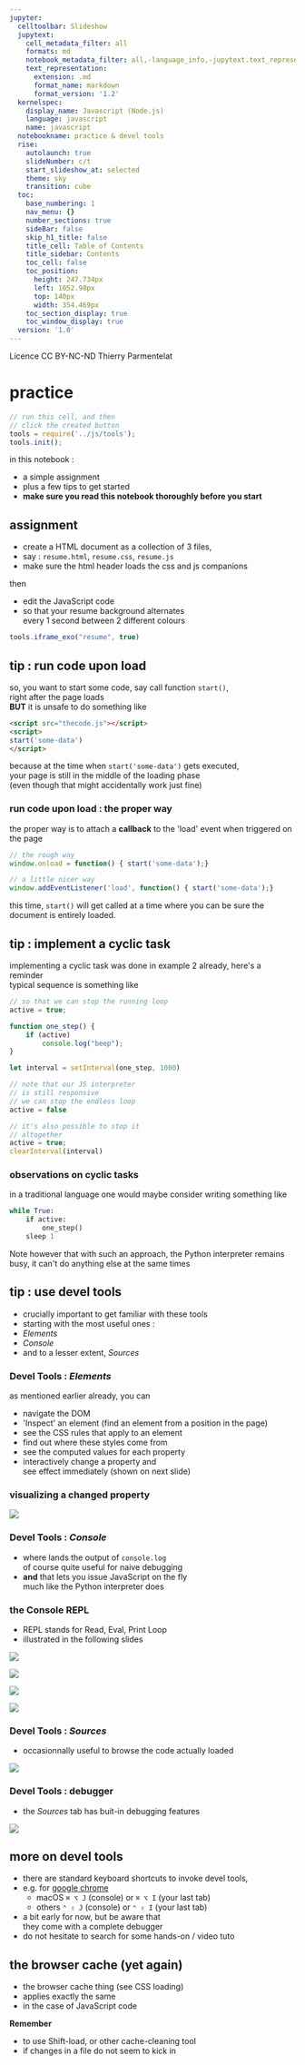 ```yaml
---
jupyter:
  celltoolbar: Slideshow
  jupytext:
    cell_metadata_filter: all
    formats: md
    notebook_metadata_filter: all,-language_info,-jupytext.text_representation.jupytext_version
    text_representation:
      extension: .md
      format_name: markdown
      format_version: '1.2'
  kernelspec:
    display_name: Javascript (Node.js)
    language: javascript
    name: javascript
  notebookname: practice & devel tools
  rise:
    autolaunch: true
    slideNumber: c/t
    start_slideshow_at: selected
    theme: sky
    transition: cube
  toc:
    base_numbering: 1
    nav_menu: {}
    number_sections: true
    sideBar: false
    skip_h1_title: false
    title_cell: Table of Contents
    title_sidebar: Contents
    toc_cell: false
    toc_position:
      height: 247.734px
      left: 1052.98px
      top: 140px
      width: 354.469px
    toc_section_display: true
    toc_window_display: true
  version: '1.0'
---
```


<!-- #region slideshow={"slide_type": "slide"} -->
<div class="licence">
<span>Licence CC BY-NC-ND</span>
<span>Thierry Parmentelat</span>
</div>
<!-- #endregion -->

<!-- #region slideshow={"slide_type": ""} -->
# practice
<!-- #endregion -->

```javascript
// run this cell, and then 
// click the created button
tools = require('../js/tools');
tools.init();
```

<!-- #region slideshow={"slide_type": ""} -->
in this notebook :
* a simple assignment
* plus a few tips to get started
* **make sure you read this notebook thoroughly before you start**
<!-- #endregion -->

<!-- #region slideshow={"slide_type": "slide"} -->
## assignment

* create a HTML document as a collection of 3 files, 
* say : `resume.html`, `resume.css`, `resume.js`
* make sure the html header loads the css and js companions
<!-- #endregion -->

then 

* edit the JavaScript code
* so that your resume background alternates  
  every 1 second between 2 different colours

```javascript slideshow={"slide_type": "slide"} hide_input=true
tools.iframe_exo("resume", true)
```

<!-- #region slideshow={"slide_type": "slide"} -->
## tip : run code upon load

<!-- #endregion -->

<!-- #region slideshow={"slide_type": ""} -->
so, you want to start some code, say call function `start()`,  
right after the page loads  
**BUT** it is unsafe to do something like 

```html
<script src="thecode.js"></script>
<script>
start('some-data')
</script>
```

because at the time when `start('some-data')` gets executed,  
your page is still in the middle of the loading phase  
(even though that might accidentally work just fine)
<!-- #endregion -->

<!-- #region slideshow={"slide_type": "slide"} -->
### run code upon load : the proper way
<!-- #endregion -->

<!-- #region -->
the proper way is to attach a **callback** to the 'load' event when triggered on the page

```javascript
// the rough way
window.onload = function() { start('some-data');} 

// a little nicer way
window.addEventListener('load', function() { start('some-data');}
```

this time, `start()` will get called at a time where you can be sure the document is entirely loaded.
<!-- #endregion -->

<!-- #region slideshow={"slide_type": "slide"} -->
## tip : implement a cyclic task
<!-- #endregion -->

<!-- #region trusted=true -->
implementing a cyclic task was done in example 2 already, here's a reminder  
typical sequence is something like
<!-- #endregion -->

```javascript cell_style="split"
// so that we can stop the running loop
active = true;

function one_step() {
    if (active)
        console.log("beep");
}

let interval = setInterval(one_step, 1000)

```

```javascript cell_style="split"
// note that our JS interpreter 
// is still responsive
// we can stop the endless loop
active = false
```

```javascript cell_style="split"
// it's also possible to stop it
// altogether
active = true;
clearInterval(interval)
```

<!-- #region slideshow={"slide_type": "slide"} -->
### observations on cyclic tasks
<!-- #endregion -->

in a traditional language one would maybe consider writing something like 

<!-- #region cell_style="split" -->
```python
while True:
    if active:
        one_step()
    sleep 1
```    
<!-- #endregion -->

<!-- #region cell_style="split" -->
Note however that with such an approach, the Python interpreter remains busy, it can't do anything else at the same times
<!-- #endregion -->

<!-- #region slideshow={"slide_type": "slide"} -->
## tip : use devel tools
<!-- #endregion -->

* crucially important to get familiar with these tools  
*  starting with the most useful ones :
  * *Elements*
  * *Console*
  * and to a lesser extent, *Sources*


<!-- #region slideshow={"slide_type": "slide"} -->
### Devel Tools : *Elements*
<!-- #endregion -->

as mentioned earlier already, you can

* navigate the DOM
* 'Inspect' an element (find an element from a position in the page)
* see the CSS rules that apply to an element 
* find out where these styles come from
* see the computed values for each property
* interactively change a property and  
  see effect immediately (shown on next slide)

<!-- #region slideshow={"slide_type": "slide"} -->
### visualizing a changed property
<!-- #endregion -->

![](../media/devel-tools-change-properties.png)

<!-- #region slideshow={"slide_type": "slide"} -->
### Devel Tools : *Console*
<!-- #endregion -->

* where lands the output of `console.log`  
  of course quite useful for naive debugging
* **and** that lets you issue JavaScript on the fly  
  much like the Python interpreter does

<!-- #region slideshow={"slide_type": "slide"} -->
### the Console REPL
<!-- #endregion -->

* REPL stands for Read, Eval, Print Loop
* illustrated in the following slides

<!-- #region slideshow={"slide_type": "slide"} -->
![](../media/devel-tools-console-1.png)
<!-- #endregion -->

<!-- #region slideshow={"slide_type": "slide"} -->
![](../media/devel-tools-console-2.png)
<!-- #endregion -->

<!-- #region slideshow={"slide_type": "slide"} -->
![](../media/devel-tools-console-3.png)
<!-- #endregion -->

<!-- #region slideshow={"slide_type": "slide"} -->
![](../media/devel-tools-console-4.png)
<!-- #endregion -->

<!-- #region slideshow={"slide_type": "slide"} -->
### Devel Tools : *Sources*
<!-- #endregion -->
<!-- #region cell_style="split" -->
* occasionnally useful to browse the code actually loaded

<!-- #endregion -->

<!-- #region cell_style="split" -->
![](../media/devel-tools-sources.png)
<!-- #endregion -->

<!-- #region slideshow={"slide_type": "slide"} -->
### Devel Tools : debugger
<!-- #endregion -->

<!-- #region cell_style="split" -->
* the *Sources* tab has buit-in debugging features
<!-- #endregion -->

<!-- #region cell_style="split" -->
![](../media/devel-tools-debugging.png)
<!-- #endregion -->

<!-- #region slideshow={"slide_type": "slide"} -->
## more on devel tools
<!-- #endregion -->

<!-- #region slideshow={"slide_type": ""} -->
* there are standard keyboard shortcuts to invoke devel tools,  
* e.g. for [google chrome](https://developers.google.com/web/tools/chrome-devtools/shortcuts)  
  * macOS `⌘ ⌥ J` (console) or `⌘ ⌥ I` (your last tab)
  * others `⌃ ⇧ J` (console) or `⌃ ⇧ I` (your last tab)
* a bit early for now, but be aware that  
  they come with a complete debugger
* do not hesitate to search for some hands-on / video tuto
<!-- #endregion -->

<!-- #region slideshow={"slide_type": "slide"} -->
## the browser cache (yet again)
<!-- #endregion -->

* the browser cache thing (see CSS loading)
* applies exactly the same  
* in the case of JavaScript code

**Remember**
* to use Shift-load, or other cache-cleaning tool  
* if changes in a file do not seem to kick in
